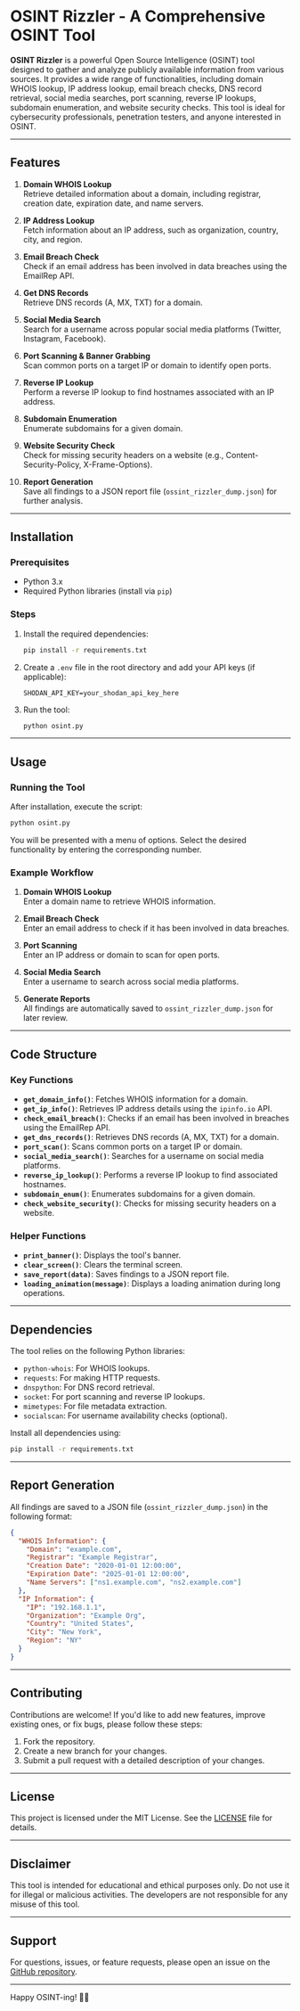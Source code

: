 # OSINT Rizzler - A Comprehensive OSINT Tool

**OSINT Rizzler** is a powerful Open Source Intelligence (OSINT) tool designed to gather and analyze publicly available information from various sources. It provides a wide range of functionalities, including domain WHOIS lookup, IP address lookup, email breach checks, DNS record retrieval, social media searches, port scanning, reverse IP lookups, subdomain enumeration, and website security checks. This tool is ideal for cybersecurity professionals, penetration testers, and anyone interested in OSINT.

---

## Features

1. **Domain WHOIS Lookup**  
   Retrieve detailed information about a domain, including registrar, creation date, expiration date, and name servers.

2. **IP Address Lookup**  
   Fetch information about an IP address, such as organization, country, city, and region.

3. **Email Breach Check**  
   Check if an email address has been involved in data breaches using the EmailRep API.

4. **Get DNS Records**  
   Retrieve DNS records (A, MX, TXT) for a domain.

5. **Social Media Search**  
   Search for a username across popular social media platforms (Twitter, Instagram, Facebook).

6. **Port Scanning & Banner Grabbing**  
   Scan common ports on a target IP or domain to identify open ports.

7. **Reverse IP Lookup**  
   Perform a reverse IP lookup to find hostnames associated with an IP address.

8. **Subdomain Enumeration**  
   Enumerate subdomains for a given domain.

9. **Website Security Check**  
   Check for missing security headers on a website (e.g., Content-Security-Policy, X-Frame-Options).

10. **Report Generation**  
    Save all findings to a JSON report file (`ossint_rizzler_dump.json`) for further analysis.

---

## Installation

### Prerequisites
- Python 3.x
- Required Python libraries (install via `pip`)

### Steps

1. Install the required dependencies:
   ```bash
   pip install -r requirements.txt
   ```

2. Create a `.env` file in the root directory and add your API keys (if applicable):
   ```plaintext
   SHODAN_API_KEY=your_shodan_api_key_here
   ```

3. Run the tool:
   ```bash
   python osint.py
   ```

---

## Usage

### Running the Tool
After installation, execute the script:
```bash
python osint.py
```

You will be presented with a menu of options. Select the desired functionality by entering the corresponding number.

### Example Workflow
1. **Domain WHOIS Lookup**  
   Enter a domain name to retrieve WHOIS information.

2. **Email Breach Check**  
   Enter an email address to check if it has been involved in data breaches.

3. **Port Scanning**  
   Enter an IP address or domain to scan for open ports.

4. **Social Media Search**  
   Enter a username to search across social media platforms.

5. **Generate Reports**  
   All findings are automatically saved to `ossint_rizzler_dump.json` for later review.

---

## Code Structure

### Key Functions
- **`get_domain_info()`**: Fetches WHOIS information for a domain.
- **`get_ip_info()`**: Retrieves IP address details using the `ipinfo.io` API.
- **`check_email_breach()`**: Checks if an email has been involved in breaches using the EmailRep API.
- **`get_dns_records()`**: Retrieves DNS records (A, MX, TXT) for a domain.
- **`port_scan()`**: Scans common ports on a target IP or domain.
- **`social_media_search()`**: Searches for a username on social media platforms.
- **`reverse_ip_lookup()`**: Performs a reverse IP lookup to find associated hostnames.
- **`subdomain_enum()`**: Enumerates subdomains for a given domain.
- **`check_website_security()`**: Checks for missing security headers on a website.

### Helper Functions
- **`print_banner()`**: Displays the tool's banner.
- **`clear_screen()`**: Clears the terminal screen.
- **`save_report(data)`**: Saves findings to a JSON report file.
- **`loading_animation(message)`**: Displays a loading animation during long operations.

---

## Dependencies

The tool relies on the following Python libraries:
- `python-whois`: For WHOIS lookups.
- `requests`: For making HTTP requests.
- `dnspython`: For DNS record retrieval.
- `socket`: For port scanning and reverse IP lookups.
- `mimetypes`: For file metadata extraction.
- `socialscan`: For username availability checks (optional).

Install all dependencies using:
```bash
pip install -r requirements.txt
```

---

## Report Generation

All findings are saved to a JSON file (`ossint_rizzler_dump.json`) in the following format:
```json
{
  "WHOIS Information": {
    "Domain": "example.com",
    "Registrar": "Example Registrar",
    "Creation Date": "2020-01-01 12:00:00",
    "Expiration Date": "2025-01-01 12:00:00",
    "Name Servers": ["ns1.example.com", "ns2.example.com"]
  },
  "IP Information": {
    "IP": "192.168.1.1",
    "Organization": "Example Org",
    "Country": "United States",
    "City": "New York",
    "Region": "NY"
  }
}
```

---

## Contributing

Contributions are welcome! If you'd like to add new features, improve existing ones, or fix bugs, please follow these steps:
1. Fork the repository.
2. Create a new branch for your changes.
3. Submit a pull request with a detailed description of your changes.

---

## License

This project is licensed under the MIT License. See the [LICENSE](LICENSE) file for details.

---

## Disclaimer

This tool is intended for educational and ethical purposes only. Do not use it for illegal or malicious activities. The developers are not responsible for any misuse of this tool.

---

## Support

For questions, issues, or feature requests, please open an issue on the [GitHub repository](https://github.com/yourusername/osint-rizzler/issues).

---

Happy OSINT-ing! 🕵️‍♂️
